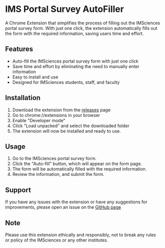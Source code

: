 <h1>IMS Portal Survey AutoFiller</h1><p>A Chrome Extension that simplifies the process of filling out the IMSciences portal survey form. With just one click, the extension automatically fills out the form with the required information, saving users time and effort.</p><h2>Features</h2><ul><li>Auto-fill the IMSciences portal survey form with just one click</li><li>Save time and effort by eliminating the need to manually enter information</li><li>Easy to install and use</li><li>Designed for IMSciences students, staff, and faculty</li></ul><h2>Installation</h2><ol><li>Download the extension from the <a href="https://github.com/Abw-0l0/IMSportal_survey_autoFiller" target="_new">releases</a> page</li><li>Go to chrome://extensions in your browser</li><li>Enable "Developer mode"</li><li>Click "Load unpacked" and select the downloaded folder</li><li>The extension will now be installed and ready to use.</li></ol><h2>Usage</h2><ol><li>Go to the IMSciences portal survey form.</li><li>Click the "Auto-fill" button, which will appear on the form page.</li><li>The form will be automatically filled with the required information.</li><li>Review the information, and submit the form.</li></ol><h2>Support</h2><p>If you have any issues with the extension or have any suggestions for improvements, please open an issue on the <a href="https://github.com/Abw-0l0/IMSportal_survey_autoFiller" target="_new">GitHub page</a></p><h2>Note</h2><p>Please use this extension ethically and responsibly, not to break any rules or policy of the IMSciences or any other institutes.</p>
